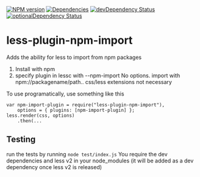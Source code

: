 [![NPM version](https://badge.fury.io/js/less-plugin-npm-import.svg)](http://badge.fury.io/js/less-plugin-npm-import) [![Dependencies](https://david-dm.org/less/less-plugin-npm-import.svg)](https://david-dm.org/less/less-plugin-npm-import) [![devDependency Status](https://david-dm.org/less/less-plugin-npm-import/dev-status.svg)](https://david-dm.org/less/less-plugin-npm-import#info=devDependencies) [![optionalDependency Status](https://david-dm.org/less/less-plugin-npm-import/optional-status.svg)](https://david-dm.org/less/less-plugin-npm-import#info=optionalDependencies)

less-plugin-npm-import
========================

Adds the ability for less to import from npm packages

1. Install with npm
2. specify plugin in lessc with --npm-import
No options. import with npm://packagename/path..
css/less extensions not necessary

To use programatically, use something like this

```
var npm-import-plugin = require("less-plugin-npm-import"),
    options = { plugins: [npm-import-plugin] };
less.render(css, options)
    .then(...
```


Testing
-------

run the tests by running `node test/index.js`
You require the dev dependencies and less v2 in your node_modules (it will be added as a dev dependency once less v2 is released)
